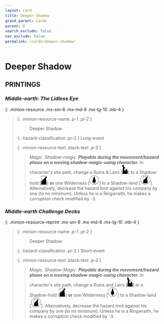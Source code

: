 ```yaml
---
layout: card
title: Deeper Shadow
grand_parent: Cards
parent: D
search_exclude: false
nav_exclude: false
permalink: /cards/deeper-shadow/
---
```


# Deeper Shadow


## PRINTINGS


### _Middle-earth: The Lidless Eye_

{: .minion-resource .mx-sm-6 .mx-md-8 .mx-lg-10 .mb-4 }
> {: .minion-resource-name .p-1 .pl-2 }
> > <div class="hazard-mp"></div>
> > <div class="card-name">Deeper Shadow</div>
>
> {: .hazard-classification .pr-2 }
> Long-event
>
> {: .minion-resource-text .black-text .p-2 }
> > _Magic._ _Shadow-magic._ ***Playable during the movement/hazard phase on a moving shadow-magic-using character.*** In character's site path, change a Ruins & Lairs <nobr>[<img src="/assets/images/ruinlair.svg">]</nobr> to a Shadow-hold <nobr>[<img src="/assets/images/shadow-hold.svg">]</nobr> **or** one Wilderness <nobr>[<img src="/assets/images/wilderness.svg">]</nobr> to a Shadow-land <nobr>[<img src="/assets/images/shadow-land.svg">]</nobr>. Alternatively, decrease the hazard limit against his company by one (to no minimum). Unless he is a Ringwraith, he makes a corruption check modified by -3. 
> 

### _Middle-earth Challenge Decks_

{: .minion-resource-reprint .mx-sm-6 .mx-md-8 .mx-lg-10 .mb-4 }
> {: .minion-resource-name .p-1 .pl-2 }
> > <div class="hazard-mp"></div>
> > <div class="card-name">Deeper Shadow</div>
>
> {: .hazard-classification .pr-2 }
> Short-event
>
> {: .minion-resource-text .black-text .p-2 }
> > _Magic._ _Shadow-Magic._ ***Playable during the movement/hazard phase on a moving shadow-magic-using character.*** In character's site path, change a Ruins and Lairs <nobr>[<img src="/assets/images/ruinlair.svg">]</nobr> to a Shadow-hold <nobr>[<img src="/assets/images/shadow-hold.svg">]</nobr> **or** one Wilderness <nobr>[<img src="/assets/images/wilderness.svg">]</nobr> to a Shadow-land <nobr>[<img src="/assets/images/shadow-land.svg">]</nobr>. Alternatively, decrease the hazard limit against his company by one (to no minimum). Unless he is a Ringwraith, he makes a corruption check modified by -3. 
> 
